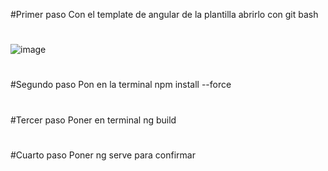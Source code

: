#Primer paso
Con el template de angular de la plantilla abrirlo con git bash
#
![image](https://github.com/user-attachments/assets/6060b622-e7de-463c-8949-b866a6c7d467)
#
#Segundo paso
Pon en la terminal npm install --force
#
#Tercer paso
Poner en terminal ng build
#
#Cuarto paso
Poner ng serve para confirmar

